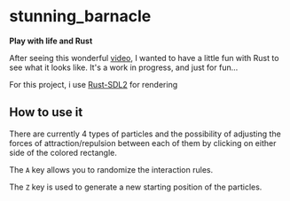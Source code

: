 # stunning_barnacle
**Play with life and Rust**


After seeing this wonderful [video](https://www.youtube.com/watch?v=0Kx4Y9TVMGg&t=455s), I wanted to have a little fun with Rust to see what it looks like.
It's a work in progress, and just for fun...

For this project, i use [Rust-SDL2](https://github.com/Rust-SDL2/rust-sdl2) for rendering

## How to use it
There are currently 4 types of particles and the possibility of adjusting the forces of attraction/repulsion between each of them by clicking on either side of the colored rectangle.

The `A` key allows you to randomize the interaction rules.

The `Z` key is used to generate a new starting position of the particles.
